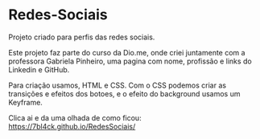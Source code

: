 ﻿# Redes-Sociais
Projeto criado para perfis das redes sociais.

Este projeto faz parte do curso da Dio.me, onde criei juntamente com a professora Gabriela Pinheiro, uma pagina com nome, profissão e links do Linkedin e GitHub.

Para criação usamos, HTML e CSS.
Com o CSS podemos criar as transições e efeitos dos botoes, e o efeito do background usamos um Keyframe.

Clica ai e da uma olhada de como ficou: https://7bl4ck.github.io/RedesSociais/
